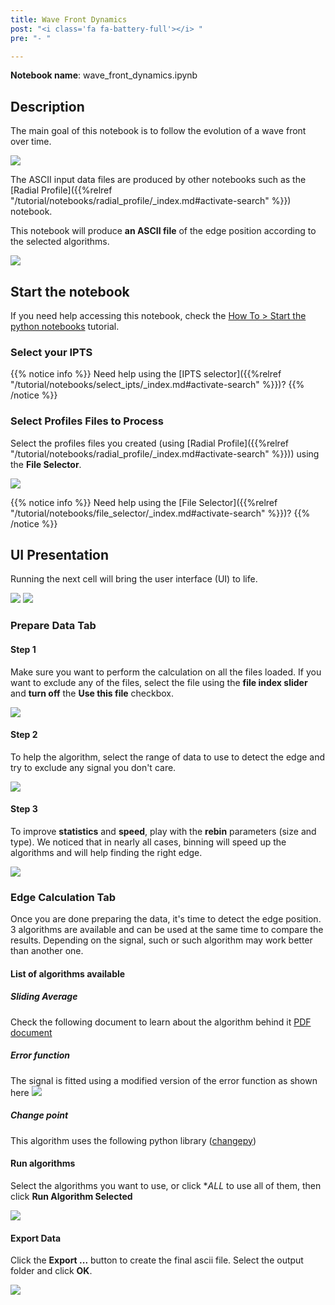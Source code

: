 ```yaml
---
title: Wave Front Dynamics
post: "<i class='fa fa-battery-full'></i> "
pre: "- "

---
```


**Notebook name**: wave_front_dynamics.ipynb

## Description

The main goal of this notebook is to follow the evolution of a wave front over time. 

<img src='/tutorial/notebooks/wave_front_dynamics/images/wave_edge_principle.png' />

The ASCII input data files are produced by other notebooks such as the 
[Radial Profile]({{%relref "/tutorial/notebooks/radial_profile/_index.md#activate-search" %}}) notebook.

This notebook will produce **an ASCII file** of the edge position according to the selected algorithms.

<img src='/tutorial/notebooks/wave_front_dynamics/images/example_of_output.png' />

## Start the notebook

If you need help accessing this notebook, check the [How To > Start the python
notebooks](/en/tutorial/how_to_start_notebooks) tutorial.

### Select your IPTS

{{% notice info %}}
Need help using the [IPTS selector]({{%relref "/tutorial/notebooks/select_ipts/_index.md#activate-search" %}})?
{{% /notice %}}

### Select Profiles Files to Process

Select the profiles files you created (using [Radial Profile]({{%relref "/tutorial/notebooks/radial_profile/_index.md#activate-search" %}})) 
using the **File Selector**. 

<img src='/tutorial/notebooks/wave_front_dynamics/images/loading_ascii_files.gif' />

{{% notice info %}}
Need help using the [File Selector]({{%relref "/tutorial/notebooks/file_selector/_index.md#activate-search" %}})?
{{% /notice %}}

## UI Presentation

Running the next cell will bring the user interface (UI) to life. 

<img src='/tutorial/notebooks/wave_front_dynamics/images/prepare_data_tab.png' />
<img src='/tutorial/notebooks/wave_front_dynamics/images/edge_calculation_tab.png' />

### Prepare Data Tab

#### Step 1
 
 Make sure you want to perform the calculation on all the files loaded. If you want to exclude any of the files, 
 select the file using the **file index slider** and **turn off** the **Use this file** checkbox. 
 
<img src='/tutorial/notebooks/wave_front_dynamics/images/use_this_file.gif' />
 
#### Step 2
 
 To help the algorithm, select the range of data to use to detect the edge and try to exclude any signal you don't care.
 
<img src='/tutorial/notebooks/wave_front_dynamics/images/select_range.gif' />
  
#### Step 3

 To improve **statistics** and **speed**, play with the **rebin** parameters (size and type). We noticed that in 
 nearly all cases, binning will speed up the algorithms and will help finding the right edge. 
 
<img src='/tutorial/notebooks/wave_front_dynamics/images/rebin.gif' />
  
### Edge Calculation Tab

Once you are done preparing the data, it's time to detect the edge position. 3 algorithms are available and can be
used at the same time to compare the results. Depending on the signal, such or such algorithm may work better than
another one. 

#### List of algorithms available

##### Sliding Average

Check the following document to learn about the algorithm behind it
 [PDF document](/tutorial/notebooks/water_intake_profile_calculator/images/water_intake_calculation.pdf)

##### Error function

The signal is fitted using a modified version of the error function as shown here
<img src='/tutorial/notebooks/water_intake_profile_calculator/images/error_function.png' />

##### Change point

This algorithm uses the following python library ([changepy](https://github.com/ruipgil/changepy))

#### Run algorithms

Select the algorithms you want to use, or click **ALL* to use all of them, then click **Run Algorithm Selected**

<img src='/tutorial/notebooks/wave_front_dynamics/images/run_algorithms.gif' />

#### Export Data

Click the **Export ...** button to create the final ascii file. Select the output folder and click **OK**. 

<img src='/tutorial/notebooks/wave_front_dynamics/images/output_format_explained.png' />
